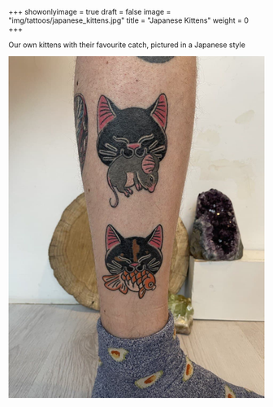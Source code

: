 +++
showonlyimage = true
draft = false
image = "img/tattoos/japanese_kittens.jpg"
title = "Japanese Kittens"
weight = 0
+++

Our own kittens with their favourite catch, pictured in a Japanese style

![image](/img/tattoos/japanese_kittens.jpg)
